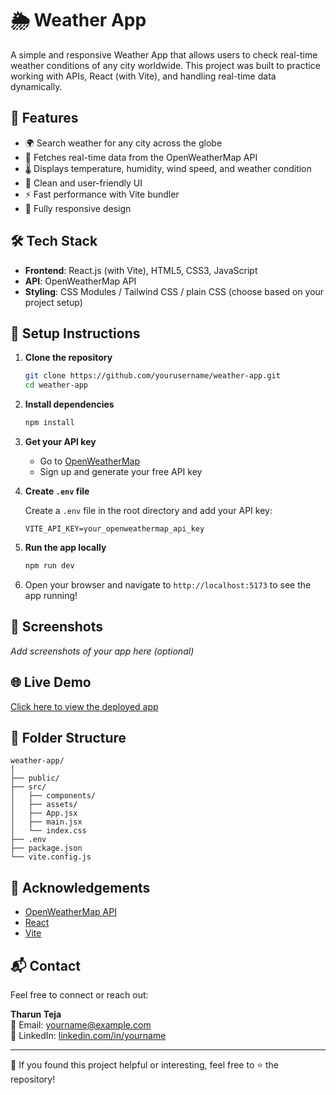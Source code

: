 # 🌦️ Weather App

A simple and responsive Weather App that allows users to check real-time weather conditions of any city worldwide. This project was built to practice working with APIs, React (with Vite), and handling real-time data dynamically.

## 🚀 Features

- 🌍 Search weather for any city across the globe  
- 📡 Fetches real-time data from the OpenWeatherMap API  
- 🌡️ Displays temperature, humidity, wind speed, and weather condition  
- 🎨 Clean and user-friendly UI  
- ⚡ Fast performance with Vite bundler  
- 📱 Fully responsive design  

## 🛠️ Tech Stack

- **Frontend**: React.js (with Vite), HTML5, CSS3, JavaScript  
- **API**: OpenWeatherMap API  
- **Styling**: CSS Modules / Tailwind CSS / plain CSS (choose based on your project setup)

## 🔧 Setup Instructions

1. **Clone the repository**

   ```bash
   git clone https://github.com/yourusername/weather-app.git
   cd weather-app
   ```

2. **Install dependencies**

   ```bash
   npm install
   ```

3. **Get your API key**

   - Go to [OpenWeatherMap](https://openweathermap.org/api)
   - Sign up and generate your free API key

4. **Create `.env` file**

   Create a `.env` file in the root directory and add your API key:

   ```
   VITE_API_KEY=your_openweathermap_api_key
   ```

5. **Run the app locally**

   ```bash
   npm run dev
   ```

6. Open your browser and navigate to `http://localhost:5173` to see the app running!

## 📸 Screenshots

_Add screenshots of your app here (optional)_

## 🌐 Live Demo

[Click here to view the deployed app](https://your-deployment-url.com)

## 📁 Folder Structure

```
weather-app/
│
├── public/
├── src/
│   ├── components/
│   ├── assets/
│   ├── App.jsx
│   ├── main.jsx
│   └── index.css
├── .env
├── package.json
└── vite.config.js
```

## 🙌 Acknowledgements

- [OpenWeatherMap API](https://openweathermap.org/)
- [React](https://reactjs.org/)
- [Vite](https://vitejs.dev/)

## 📬 Contact

Feel free to connect or reach out:

**Tharun Teja**  
📧 Email: yourname@example.com  
💼 LinkedIn: [linkedin.com/in/yourname](https://linkedin.com/in/yourname)

---

🌟 If you found this project helpful or interesting, feel free to ⭐ the repository!
